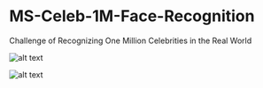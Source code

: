 # MS-Celeb-1M-Face-Recognition

Challenge of Recognizing One Million Celebrities in the Real World

![alt text](https://github.com/YinTaiChen/MS-Celeb-1M-Face-Recognition/blob/master/Slides/%E6%8A%95%E5%BD%B1%E7%89%872.JPG)

![alt text](https://github.com/YinTaiChen/MS-Celeb-1M-Face-Recognition/blob/master/Slides/%E6%8A%95%E5%BD%B1%E7%89%873.JPG)
